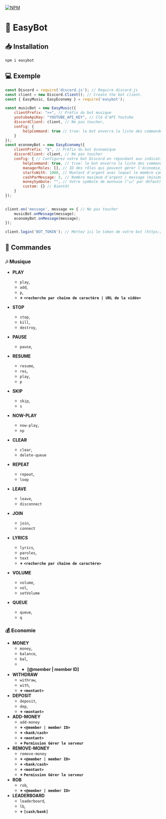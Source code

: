 [![NPM](https://nodei.co/npm/easybot.png)](https://nodei.co/npm/easybot/)

# 🧰 EasyBot

## 📥 Installation
```
npm i easybot
```

## 💻 Exemple
```js
const Discord = require('discord.js'); // Require discord.js
const client = new Discord.Client(); // Create the bot client.
const { EasyMusic, EasyEconomy } = require('easybot');

const musicBot = new EasyMusic({
    clientPrefix: ">>", // Préfix du bot musique
    youtubeApiKey: "YOUTUBE_API_KEY", // Clé d'API Youtube
    discordClient: client, // Ne pas toucher,
    config: {
        helpCommand: true // true: le bot enverra la liste des commandes | false: Le bot ne répondra pas à la commande "help"
    }
});
const economyBot = new EasyEconomy({
    clientPrefix: "$", // Préfix du bot économique
    discordClient: client, // Ne pas toucher
    config: { // Configurez votre bot Discord en répondant aux indications !
        helpCommand: true, // true: le bot enverra la liste des commandes | false: Le bot ne répondra pas à la commande "help"
        managerRoles: [], // ID des rôles qui peuvent gérer l'économie, utiliser les commandes pour ajouter/retirer de l'argent.
        startsWith: 1000, // Montant d'argent avec lequel le membre commence.
        cashParMessage: 3, // Nombre maximum d'argent / message (minimum préparamétré à 1)
        moneySymbole: "", // Votre symbole de monnaie ("💵" par défaut)
        custom: {} // Bientôt
    }
});

 
client.on('message', message => { // Ne pas toucher
    musicBot.onMessage(message);
    economyBot.onMessage(message);
});

client.login('BOT_TOKEN'); // Mettez ici le token de votre bot (https://discord.com/developers/applications/)
```

## 🤖 Commandes

### 🎶  <span style="colors: #735BC1;">Musique</span>
* **PLAY**
    * `play`,
    * `add`,
    * `p`,
    * **+ `<recherche par chaine de caractère | URL de la vidéo>`**

* **STOP**
    * `stop`,
    * `kill`,
    * `destroy`,
* **PAUSE**
    * `pause`,
* **RESUME**
    * `resume`,
    * `res`,
    * `play`,
    * `p`
* **SKIP**
    * `skip`,
    * `s`
* **NOW-PLAY**
    * `now-play`,
    * `np`
* **CLEAR**
    * `clear`,
    * `delete-queue`
* **REPEAT**
    * `repeat`,
    * `loop`
* **LEAVE**
    * `leave`,
    * `disconnect`
* **JOIN**
    * `join`,
    * `connect`
* **LYRICS**
    * `lyrics`,
    * `paroles`,
    * `text`
    * **+ `<recherche par chaine de caractère>`**
* **VOLUME**
    * `volume`,
    * `vol`,
    * `setVolume`
* **QUEUE**
    * `queue`,
    * `q`

### 💰 <span style="colors: #FFB900;">Economie</span>
*   **MONEY**
    * `money`,
    * `balance`,
    * `bal`,
    * + **[@member | member ID]**
*   **WITHDRAW**
    * `withraw`,
    * `with`,
    * **+ `<montant>`**
*   **DEPOSIT**
    * `deposit`,
    * `dep`,
    * **+ `<montant>`**
*   **ADD-MONEY**
    * `add-money`
    * **+ `<@member | member ID>`**
    * **+ `<bank/cash>`**
    * **+ `<montant>`**
    * **+ `Permission Gérer le serveur`**
*   **REMOVE-MONEY**
    * `remove-money`
    * **+ `<@member | member ID>`**
    * **+ `<bank/cash>`**
    * **+ `<montant>`**
    * **+ `Permission Gérer le serveur`**
*   **ROB**
    * `rob`,
    * **+ `<@member | member ID>`**
*   **LEADERBOARD**
    * `leaderboard`,
    * `lb`,
    * **+ `[cash/bank]`**
